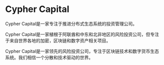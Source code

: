# 

# Cypher Capital

Cypher Capital是一家专注于推进分布式生态系统的投资管理公司。

Cypher Capital是一家植根于阿联酋和中东和北非地区的风险投资公司，但专注于来自世界各地的加密，区块链和数字资产相关项目。

Cypher Capital是一家领先的风险投资公司，专注于区块链技术和数字货币生态系统。我们相信一个分散和技术驱动的世界。

